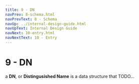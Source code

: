 ```yaml
---
title: 9 - DN
navPrev: 8-schema.html
navPrevText: 8 - Schema
navUp: ../internal-design-guide.html
navUpText: Internal Design Guide
navNext: 10-entry.html
navNextText: 10 - Entry
---
```


# 9 - DN

a **DN**, or **Distingusished Name** is a data structure that 
TODO...
